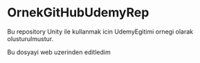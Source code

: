 # OrnekGitHubUdemyRep
Bu repository Unity ile kullanmak icin UdemyEgitimi ornegi olarak olusturulmustur.

Bu dosyayi web uzerinden editledim

